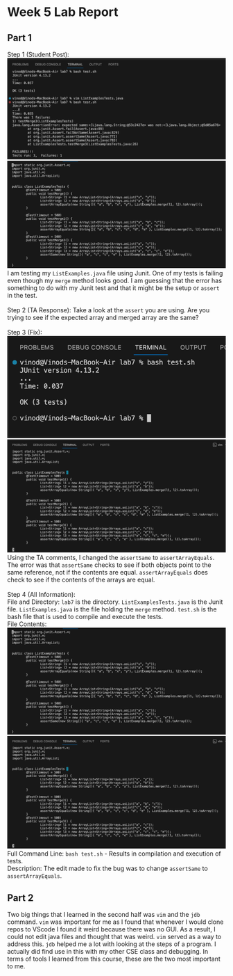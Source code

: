 # Week 5 Lab Report
## Part 1
Step 1 (Student Post):  
![Image](PriorOutput.png)
![Image](PriorChange.png)
I am testing my ```ListExamples.java``` file using Junit. One of my tests is failing even though my ```merge``` method looks good. I am guessing that the error has something to do with my Junit test and that it might be the setup or  ```assert``` in the test. \
\
Step 2 (TA Response): 
Take a look at the ```assert``` you are using. Are you trying to see if the expected array and merged array are the same? \
\
Step 3 (Fix): \
![Image](FixOutput.png)
![Image](FixChange.png)
Using the TA comments, I changed the ```assertSame``` to ```assertArrayEquals```. The error was that ```assertSame``` checks to see if both objects point to the same reference, not if the contents are equal. ```assertArrayEquals``` does check to see if the contents of the arrays are equal. \
\
Step 4 (All Information): \
File and Directory: ```lab7``` is the directory. ```ListExamplesTests.java``` is the Junit file. ```ListExamples.java``` is the file holding the ```merge``` method. ```test.sh``` is the bash file that is used to compile and execute the tests. \
File Contents: 
![Image](PriorChange.png)
![Image](FixChange.png) \
Full Command Line:
```bash test.sh``` - Results in compilation and execution of tests.  
Description:
The edit made to fix the bug was to change ```assertSame``` to ```assertArrayEquals```.
## Part 2
Two big things that I learned in the second half was ```vim``` and the  ```jdb``` command. ```vim``` was important for me as I found that whenever I would clone repos to VScode I found it weird because there was no GUI. As a result, I could not edit java files and thought that was weird.  ```vim``` served as a way to address this. ```jdb``` helped me a lot with looking at the steps of a program. I actually did find use in this with my other CSE class and debugging. In terms of tools I learned from this course, these are the two most important to me.
